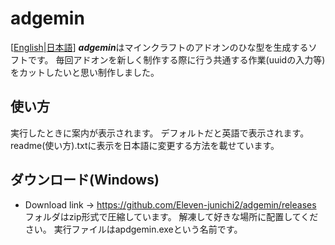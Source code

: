 # adgemin
[[English](https://github.com/Eleven-junichi2/adgemin/blob/master/README.md)|[日本語](https://github.com/Eleven-junichi2/adgemin/blob/master/README.ja.md)]
***adgemin***はマインクラフトのアドオンのひな型を生成するソフトです。
毎回アドオンを新しく制作する際に行う共通する作業(uuidの入力等)をカットしたいと思い制作しました。
## 使い方
実行したときに案内が表示されます。
デフォルトだと英語で表示されます。readme(使い方).txtに表示を日本語に変更する方法を載せています。
## ダウンロード(Windows)
- Download link → https://github.com/Eleven-junichi2/adgemin/releases
フォルダはzip形式で圧縮しています。
解凍して好きな場所に配置してください。
実行ファイルはapdgemin.exeという名前です。
